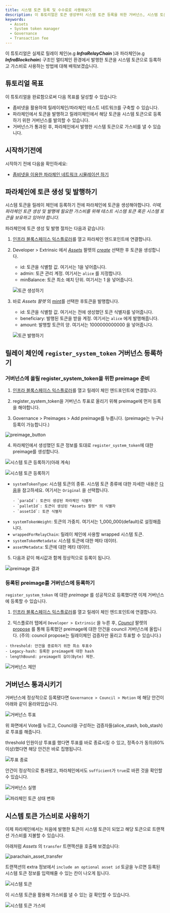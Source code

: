 ```yaml
---
title: 시스템 토큰 등록 및 수수료로 사용해보기
description: 이 튜토리얼은 토큰 생성부터 시스템 토큰 등록을 위한 거버넌스, 시스템 토큰 사용까지의 일련의 과정에 대해 배웁니다.
keywords:
  - Assets
  - System token manager
  - Governance
  - Transaction fee
---
```


이 튜토리얼은 실제로 릴레이 체인(e.g **_InfraRelayChain_** )과 파라체인(e.g **_InfraBlockchain_**) 구조인 멀티체인 환경에서 발행한 토큰을 시스템 토큰으로 등록하고 가스비로 사용하는 방법에 대해 배워보겠습니다.

## 튜토리얼 목표

이 튜토리얼을 완료함으로써 다음 목표를 달성할 수 있습니다:

- 좀비넷을 활용하여 릴레이체인/파라체인 테스트 네트워크를 구축할 수 있습니다.
- 파라체인에서 토큰을 발행하고 릴레이체인에서 해당 토큰을 시스템 토큰으로 등록하기 위한 거버넌스를 발의할 수 있습니다.
- 거버넌스가 통과된 후, 파라체인에서 발행한 시스템 토큰으로 가스비를 낼 수 있습니다.

## 시작하기전에

시작하기 전에 다음을 확인하세요:

- [좀비넷을 이용한 파라체인 네트워크 시뮬레이션 하기](/ko/infrablockchain/tutorials/test/simulate-parachains.ko.md)

## 파라체인에 토큰 생성 및 발행하기

시스템 토큰을 릴레이 체인에 등록하기 전에 파라체인에 토큰을 생성해야합니다. *이때, 파라체인 토큰 생성 및 발행에 필요한 가스비를 위해 테스트 시스템 토큰 혹은 시스템 토큰을 보유하고 있어야 합니다.*

파라체인에 토큰 생성 및 발행 절차는 다음과 같습니다:

1. [인프라 블록스페이스 익스플로러](https://portal.infrablockspace.net/#/explorer/)를 열고 파라체인 엔드포인트에 연결합니다.

2. Developer > Extrinsic 에서 [*Assets*](https://github.com/InfraBlockchain/infrablockspace-sdk/tree/master/substrate/frame/assets) 팔렛의 [*create*](https://github.com/InfraBlockchain/infrablockspace-sdk/blob/599828207489db1d2b4633473c15c9be9dd97253/substrate/frame/assets/src/lib.rs#L625) 선택한 후 토큰을 생성합니다.

   - id: 토큰을 식별할 값. 여기서는 1을 넣어줍니다. 
   - admin: 토큰 관리 계정. 여기서는 `alice` 를 지정합니다.
   - minBalance: 토큰 최소 예치 단위. 여기서는 1 을 넣어줍니다. 

    ![토큰 생성하기](/media/images/docs/infrablockchain/tutorials/create_token.png)

3. 바로 _Assets 팔렛_ 의 [mint](https://github.com/InfraBlockchain/infrablockspace-sdk/blob/599828207489db1d2b4633473c15c9be9dd97253/substrate/frame/assets/src/lib.rs#L801C7-L801C14)를 선택한 후토큰을 발행합니다. 

   - id: 토큰을 식별할 값. 여기서는 전에 생성했던 토큰 식별자를 넣어줍니다.
   - beneficiary: 발행된 토큰을 받을 계정. 여기서는 `alice` 에게 발행해줍니다.
   - amount: 발행할 토큰의 양. 여기서는 1000000000000 을 넣어줍니다. 
  
    ![토큰 발행하기](/media/images/docs/infrablockchain/tutorials/mint_token.png)

## 릴레이 체인에 `register_system_token` 거버넌스 등록하기

### 거버넌스에 올릴 register_system_token을 위한 preimage 준비

1. [인프라 블록스페이스 익스플로러](https://portal.infrablockspace.net/#/explorer/)를 열고 릴레이 체인 엔드포인트에 연결합니다.

2. register_system_token을 거버넌스 투표로 올리기 위해 preimage에 먼저 등록을 해야합니다.
  
3. Governance > Preimages > Add preimage를 누릅니다.
(preimage는 누구나 등록이 가능합니다.)

![preimage_button](/media/images/docs/infrablockchain/tutorials/preimage_button.png)

4. 파라체인에서 생성했던 토큰 정보를 토대로 `register_system_token`에 대한 preimage를 생성합니다.

![시스템 토큰 등록하기(아래 계속)](/media/images/docs/infrablockchain/tutorials/register_system_token1.png)

![시스템 토큰 등록하기](/media/images/docs/infrablockchain/tutorials/register_system_token2.png)

- `systemTokenType`: 시스템 토큰의 종류. 시스템 토큰 종류에 대한 자세한 내용은 [다음](/ko/infrablockchain/learn/system-token.md#시스템-토큰-종류)을 참고하세요. 여기서는 `Original` 을 선택합니다. 
  ```text
  - `paraId`: 토큰이 생성된 파라체인 식별자
  - `palletId`: 토큰이 생성된 *Assets 팔렛* 의 식별자 
  - `assetId`: 토큰 식별자
  ```   
- `systemTokenWeight`: 토큰의 가중치. 여기서는 1_000_000(default)로 설정해줍니다.
- `wrappedForRelayChain`: 릴레이 체인에 사용할 wrapped 시스템 토큰. 
- `systemTokenMetadata`: 시스템 토큰에 대한 메타 데이터.
- `assetMetadata`: 토큰에 대한 메타 데이터.

5. 다음과 같이 해시값과 함께 정상적으로 등록이 됩니다.

![preimage 결과](/media/images/docs/infrablockchain/tutorials/preimage_result.png)

### 등록된 preimage를 거버넌스에 등록하기

`register_system_token` 에 대한 *preimage* 를 성공적으로 등록했다면 이제 거버넌스에 등록할 수 있습니다.

1. [인프라 블록스페이스 익스플로러](https://portal.infrablockspace.net/#/explorer/)를 열고 릴레이 체인 엔드포인트에 연결합니다.

2. 익스플로러 탭에서 `Developer > Extrinsic` 을 누른 후,
[*Council*](https://github.com/InfraBlockchain/infrablockspace-sdk/tree/master/substrate/frame/collective) 팔렛의 [propose](https://github.com/InfraBlockchain/infrablockspace-sdk/blob/599828207489db1d2b4633473c15c9be9dd97253/substrate/frame/collective/src/lib.rs#L519) 를 통해 등록했던 preimage에 대한 안건을 council 거버넌스에 올립니다. 
(주의: council propose는 릴레이체인 검증자만 올리고 투표할 수 있습니다.)

  ```text
  - threshold: 안건을 종료하기 위한 최소 투표수
  - Legacy-hash: 등록한 preimage에 대한 hash
  - lengthBound: preimage의 길이(Byte) 제한. 
  ```

![거버넌스 제안](/media/images/docs/infrablockchain/tutorials/council_propose.png)

## 거버넌스 통과시키기

거버넌스에 정상적으로 등록됐다면 `Governance > Council > Motion` 에 해당 안건이 아래와 같이 올라와있습니다. 

![거버넌스 투표](/media/images/docs/infrablockchain/tutorials/governance_voting.png)

위 화면에서 Vote를 누르고, Council을 구성하는 검증자들(alice_stash, bob_stash)로 투표를 해줍니다.

threshold 인원이상 투표를 했다면 투표를 바로 종료시킬 수 있고, 정족수가 동의(60% 이상)했다면 해당 안건은 바로 집행됩니다.

![투표 종료](/media/images/docs/infrablockchain/tutorials/vote_close.png)

안건이 정상적으로 통과됐고, 파라체인에서도 `sufficient`가 `true`로 바뀐 것을 확인할 수 있습니다.

![거버넌스 실행](/media/images/docs/infrablockchain/tutorials/enact_motion.png)

![파라체인 토큰 상태 변화](/media/images/docs/infrablockchain/tutorials/parachain_sufficient_true.png)

## 시스템 토큰 가스비로 사용하기

이제 파라체인에서는 처음에 발행한 토큰이 시스템 토큰이 되었고
해당 토큰으로 트랜잭션 가스비를 지불할 수 있습니다. 

아래처럼 *Assets* 의 `transfer` 트랜잭션을 호출해 보겠습니다:

![parachain_asset_transfer](/media/images/docs/infrablockchain/tutorials/parachain_asset_transfer.png)

트랜잭션의 extra 정보에서 `include an optional asset id` 토글을 누르면 등록된 시스템 토큰 정보를 입력해줄 수 있는 칸이 나오게 됩니다. 

![시스템 토큰](/media/images/docs/infrablockchain/tutorials/system_token_id.png)

이 시스템 토큰을 활용해 가스비를 낼 수 있는 걸 확인할 수 있습니다.

![시스템 토큰 가스비](/media/images/docs/infrablockchain/tutorials/system_token_paid.png)